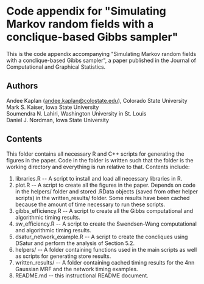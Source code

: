 # Code appendix for "Simulating Markov random fields with a conclique-based Gibbs sampler"

This is the code appendix accompanying "Simulating Markov random fields with a conclique-based Gibbs sampler", a paper published in the Journal of Computational and Graphical Statistics.

## Authors

Andee Kaplan (andee.kaplan@colostate.edu), Colorado State University  
Mark S. Kaiser, Iowa State University  
Soumendra N. Lahiri, Washington University in St. Louis  
Daniel J. Nordman, Iowa State University 

## Contents

This folder contains all necessary R and C++ scripts for generating the figures in the paper. Code in the folder is written such that the folder is the working directory and everything is run relative to that. Contents include:

1. libraries.R -- A script to install and load all necessary libraries in R.
2. plot.R -- A script to create all the figures in the paper. Depends on code in the helpers/ folder and stored .RData objects (saved from other helper scripts) in the written_results/ folder. Some results have been cached because the amount of time necessary to run these scripts.
3. gibbs_efficiency.R -- A script to create all the Gibbs computational and algorithmic timing results.
4. sw_efficiency.R -- A script to create the Swendsen-Wang computational and algorithmic timing results.
5. dsatur_network_example.R -- A script to create the concliques using DSatur and perform the analysis of Section 5.2.
3. helpers/ -- A folder containing functions used in the main scripts as well as scripts for generating store results.
4. written_results/ -- A folder containing cached timing results for the 4nn Gaussian MRF and the network timing examples.
5. README.md -- this instructional README document.

